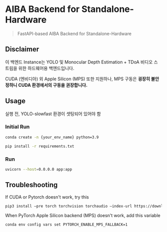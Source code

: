 # AIBA Backend for Standalone-Hardware

> FastAPI-based AIBA Backend for Standalone-Hardware

## Disclaimer

이 백엔드 Instance는 YOLO 및 Monocular Depth Estimation + TDoA 비디오 스트림을 위한 하드웨어용 백엔드입니다.

CUDA (엔비디아) 외 Apple Silicon (MPS) 또한 지원하나, MPS 구동은 **굉장히 불안정하니 CUDA 환경에서의 구동을 권장합니다.**

## Usage

실행 전, YOLO-slowfast 환경이 셋팅되어 있어야 함

### Initial Run

```bash
conda create -n {your_env_name} python=3.9

pip install -r requirements.txt
```

### Run

```bash
uvicorn --host=0.0.0.0 app:app
```

## Troubleshooting

If CUDA or Pytorch doesn't work, try this

```bash
pip3 install —pre torch torchvision torchaudio —index-url https://download.pytorch.org/whl/nightly/cu121
```

When PyTorch Apple Silicon backend (MPS) doesn't work, add this variable

```bash
conda env config vars set PYTORCH_ENABLE_MPS_FALLBACK=1
```

